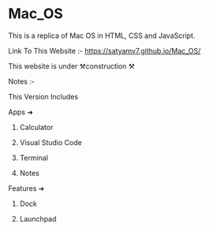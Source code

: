 # Mac_OS
This is a replica of Mac OS in HTML, CSS and JavaScript.

Link To This Website :- https://satyamv7.github.io/Mac_OS/

This website is under ⚒️construction ⚒️

Notes :-

This Version Includes

Apps ➜

1. Calculator

2. Visual Studio Code

3. Terminal

4. Notes

Features ➜

1. Dock

2. Launchpad
